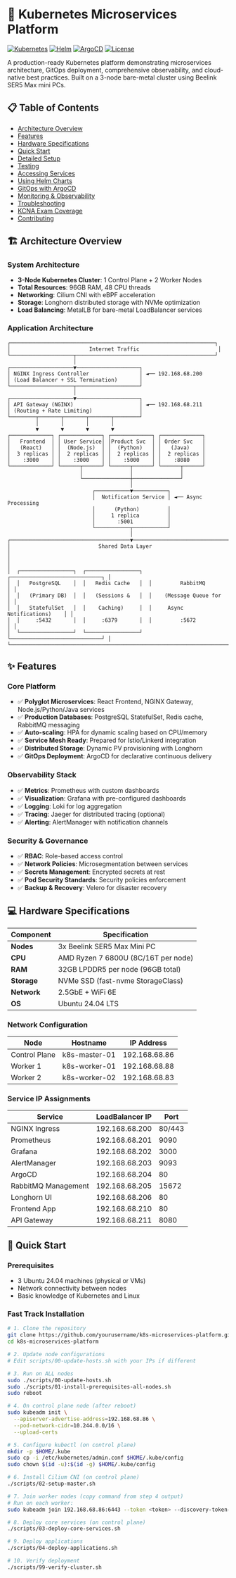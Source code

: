 # 🚀 Kubernetes Microservices Platform

[![Kubernetes](https://img.shields.io/badge/Kubernetes-v1.34-blue?logo=kubernetes)](https://kubernetes.io/)
[![Helm](https://img.shields.io/badge/Helm-v3-blue?logo=helm)](https://helm.sh/)
[![ArgoCD](https://img.shields.io/badge/ArgoCD-GitOps-orange?logo=argo)](https://argoproj.github.io/cd/)
[![License](https://img.shields.io/badge/License-MIT-green)](LICENSE)

A production-ready Kubernetes platform demonstrating microservices architecture, GitOps deployment, comprehensive observability, and cloud-native best practices. Built on a 3-node bare-metal cluster using Beelink SER5 Max mini PCs.

## 📋 Table of Contents
- [Architecture Overview](#architecture-overview)
- [Features](#features)
- [Hardware Specifications](#hardware-specifications)
- [Quick Start](#quick-start)
- [Detailed Setup](#detailed-setup)
- [Testing](#testing)
- [Accessing Services](#accessing-services)
- [Using Helm Charts](#using-helm-charts)
- [GitOps with ArgoCD](#gitops-with-argocd)
- [Monitoring & Observability](#monitoring--observability)
- [Troubleshooting](#troubleshooting)
- [KCNA Exam Coverage](#kcna-exam-coverage)
- [Contributing](#contributing)

## 🏗️ Architecture Overview

### System Architecture
- **3-Node Kubernetes Cluster**: 1 Control Plane + 2 Worker Nodes
- **Total Resources**: 96GB RAM, 48 CPU threads
- **Networking**: Cilium CNI with eBPF acceleration
- **Storage**: Longhorn distributed storage with NVMe optimization
- **Load Balancing**: MetalLB for bare-metal LoadBalancer services

### Application Architecture

```
┌─────────────────────────────────────────────────────────────────┐
│                         Internet Traffic                         │
└────────────────────┬────────────────────────────────────────────┘
                     │
┌────────────────────▼────────────────────┐
│ NGINX Ingress Controller                │ ◄── 192.168.68.200
│ (Load Balancer + SSL Termination)       │
└────────────────────┬────────────────────┘
                     │
┌────────────────────▼────────────────────┐
│ API Gateway (NGINX)                     │ ◄── 192.168.68.211
│ (Routing + Rate Limiting)               │
└────────┬───────┬───────┬───────┬────────┘
         │       │       │       │
         ▼       ▼       ▼       ▼
┌─────────────┐ ┌─────────────┐ ┌─────────────┐ ┌─────────────┐
│   Frontend  │ │ User Service│ │Product Svc  │ │ Order Svc   │
│   (React)   │ │  (Node.js)  │ │  (Python)   │ │   (Java)    │
│  3 replicas │ │  2 replicas │ │  2 replicas │ │  2 replicas │
│    :3000    │ │    :3000    │ │    :5000    │ │    :8080    │
└─────────────┘ └──────┬──────┘ └──────┬──────┘ └──────┬──────┘
                       │               │               │
                       └───────────────┼───────────────┘
                                       │
                           ┌───────────▼───────────┐
                           │  Notification Service │ ◄── Async Processing
                           │      (Python)         │
                           │     1 replica         │
                           │       :5001           │
                           └───────────┬───────────┘
                                       │
┌──────────────────────────────────────▼──────────────────────────────────────┐
│                            Shared Data Layer                                │
│                                                                             │
│  ┌─────────────────┐  ┌─────────────────┐  ┌─────────────────────────────┐ │
│  │   PostgreSQL    │  │   Redis Cache   │  │         RabbitMQ            │ │
│  │   (Primary DB)  │  │   (Sessions &   │  │    (Message Queue for       │ │
│  │   StatefulSet   │  │    Caching)     │  │     Async Notifications)    │ │
│  │     :5432       │  │     :6379       │  │         :5672               │ │
│  └─────────────────┘  └─────────────────┘  └─────────────────────────────┘ │
└─────────────────────────────────────────────────────────────────────────────┘
```


## ✨ Features

### Core Platform
- ✅ **Polyglot Microservices**: React Frontend, NGINX Gateway, Node.js/Python/Java services
- ✅ **Production Databases**: PostgreSQL StatefulSet, Redis cache, RabbitMQ messaging
- ✅ **Auto-scaling**: HPA for dynamic scaling based on CPU/memory
- ✅ **Service Mesh Ready**: Prepared for Istio/Linkerd integration
- ✅ **Distributed Storage**: Dynamic PV provisioning with Longhorn
- ✅ **GitOps Deployment**: ArgoCD for declarative continuous delivery

### Observability Stack
- ✅ **Metrics**: Prometheus with custom dashboards
- ✅ **Visualization**: Grafana with pre-configured dashboards
- ✅ **Logging**: Loki for log aggregation
- ✅ **Tracing**: Jaeger for distributed tracing (optional)
- ✅ **Alerting**: AlertManager with notification channels

### Security & Governance
- ✅ **RBAC**: Role-based access control
- ✅ **Network Policies**: Microsegmentation between services
- ✅ **Secrets Management**: Encrypted secrets at rest
- ✅ **Pod Security Standards**: Security policies enforcement
- ✅ **Backup & Recovery**: Velero for disaster recovery

## 💻 Hardware Specifications

| Component | Specification |
|-----------|--------------|
| **Nodes** | 3x Beelink SER5 Max Mini PC |
| **CPU** | AMD Ryzen 7 6800U (8C/16T per node) |
| **RAM** | 32GB LPDDR5 per node (96GB total) |
| **Storage** | NVMe SSD (fast-nvme StorageClass) |
| **Network** | 2.5GbE + WiFi 6E |
| **OS** | Ubuntu 24.04 LTS |

### Network Configuration
| Node | Hostname | IP Address |
|------|----------|------------|
| Control Plane | k8s-master-01 | 192.168.68.86 |
| Worker 1 | k8s-worker-01 | 192.168.68.88 |
| Worker 2 | k8s-worker-02 | 192.168.68.83 |

### Service IP Assignments
| Service | LoadBalancer IP | Port |
|---------|----------------|------|
| NGINX Ingress | 192.168.68.200 | 80/443 |
| Prometheus | 192.168.68.201 | 9090 |
| Grafana | 192.168.68.202 | 3000 |
| AlertManager | 192.168.68.203 | 9093 |
| ArgoCD | 192.168.68.204 | 80 |
| RabbitMQ Management | 192.168.68.205 | 15672 |
| Longhorn UI | 192.168.68.206 | 80 |
| Frontend App | 192.168.68.210 | 80 |
| API Gateway | 192.168.68.211 | 8080 |

## 🚀 Quick Start

### Prerequisites
- 3 Ubuntu 24.04 machines (physical or VMs)
- Network connectivity between nodes
- Basic knowledge of Kubernetes and Linux

### Fast Track Installation

```bash
# 1. Clone the repository
git clone https://github.com/yourusername/k8s-microservices-platform.git
cd k8s-microservices-platform

# 2. Update node configurations
# Edit scripts/00-update-hosts.sh with your IPs if different

# 3. Run on ALL nodes
sudo ./scripts/00-update-hosts.sh
sudo ./scripts/01-install-prerequisites-all-nodes.sh
sudo reboot

# 4. On control plane node (after reboot)
sudo kubeadm init \
  --apiserver-advertise-address=192.168.68.86 \
  --pod-network-cidr=10.244.0.0/16 \
  --upload-certs

# 5. Configure kubectl (on control plane)
mkdir -p $HOME/.kube
sudo cp -i /etc/kubernetes/admin.conf $HOME/.kube/config
sudo chown $(id -u):$(id -g) $HOME/.kube/config

# 6. Install Cilium CNI (on control plane)
./scripts/02-setup-master.sh

# 7. Join worker nodes (copy command from step 4 output)
# Run on each worker:
sudo kubeadm join 192.168.68.86:6443 --token <token> --discovery-token-ca-cert-hash <hash>

# 8. Deploy core services (on control plane)
./scripts/03-deploy-core-services.sh

# 9. Deploy applications
./scripts/04-deploy-applications.sh

# 10. Verify deployment
./scripts/99-verify-cluster.sh